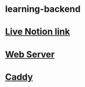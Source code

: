 # learning-backend

# [Live Notion link](https://gainful-omelet-0e5.notion.site/Backend-Node-Js-5c1bd7d512364851afdffc57c3328db0?pvs=25)

# [Web Server](./Notion/WebServer.md)

# [Caddy](./Notion/caddy.md)
